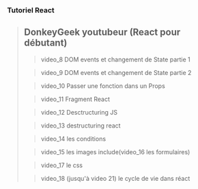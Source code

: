 ### Tutoriel React

> ## DonkeyGeek youtubeur (React pour débutant)
>
>> video_8 DOM events et changement de State partie 1
>
>> video_9 DOM events et changement de State partie 2
>
>> video_10 Passer une fonction dans un Props
>
>> video_11 Fragment React
>
>> video_12 Desctructuring JS
>
>> video_13 destructuring react
>
>> video_14 les conditions
>
>> video_15 les images include(video_16 les formulaires)
>
>> video_17 le css
>
>> video_18 (jusqu'à video 21) le cycle de vie dans réact 
